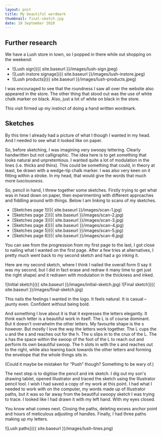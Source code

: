 ```yaml
---
layout: post
title: My beautiful wordmark
thumbnail: final-sketch.jpg
date: 18 September 2020
---
```


## Further research

We have a Lush store in town, so I popped in there while out shopping on the weekend:

* ![Lush sign]({{ site.baseurl }}/images/lush-sign.jpeg)
* ![Lush instore signage]({{ site.baseurl }}/images/lush-instore.jpeg)
* ![Lush products]({{ site.baseurl }}/images/lush-products.jpeg)

I was encouraged to see that the roundness I saw all over the website also appeared in the store. The other thing that stood out was the use of white chalk marker on black. Also, just a lot of white on black in the store.

This visit firmed up my instinct of doing a hand written wordmark.

## Sketches

By this time I already had a picture of what I though I wanted in my head. And I needed to see what it looked like on paper.

So, before sketching, I was imagining very swoopy lettering. Clearly handwritten but not calligraphic. The idea here is to get something that looks natural and unpretentious. I wanted quite a lot of modulation in the lines (i.e. thicks and thins). This could be something that could, in theory at least, be drawn with a wedge-tip chalk marker. I was also very keen on it fitting within a stroke. In my head, that would give the words that much more *lusciousness*.

So, pencil in hand, I threw together some sketches. Firstly trying to get what was in head down on paper, then experimenting with different approaches and fiddling around with things. Below I am linking to scans of my sketches.

* [Sketches page 1]({{ site.baseurl }}/images/scan-1.jpg)
* [Sketches page 2]({{ site.baseurl }}/images/scan-2.jpg)
* [Sketches page 3]({{ site.baseurl }}/images/scan-3.jpg)
* [Sketches page 4]({{ site.baseurl }}/images/scan-4.jpg)
* [Sketches page 5]({{ site.baseurl }}/images/scan-5.jpg)
* [Sketches page 6]({{ site.baseurl }}/images/scan-6.jpg)

You can see from the progression from my first page to the last, I got close to nailing what I wanted on the first page. After a few tries at alternatives, I pretty much went back to my second sketch and had a go inking it.

Here are my second sketch, where I think I nailed the overall form (I say it was my second, but I did in fact erase and redraw it many time to get just the right shape) and it redrawn with modulation in the thickness and inked.

![Initial sketch]({{ site.baseurl }}/images/initial-sketch.jpg) ![Final sketch]({{ site.baseurl }}/images/final-sketch.jpg)

This nails the feelings I wanted in the logo. It feels natural. It is casual – jaunty even. Confident without being bold.

And something I love about it is that it expresses the letters elegantly. It think each letter is a beautiful work in itself. The L is of course dominant. But it doesn't overwhelm the other letters. My favourite shape is the s however. But mostly I love the way the letters work together. The L cups the u and the s and reaches out for the h. The u slips in to the crux of the L. The s has the space within the swoop of the foot of the L to reach out and perform its own beautiful swoop. The h slots in with the s and reaches out to the right, while also leaning back towards the other letters and forming the envelope that the whole things sits in.

(Could it maybe be mistaken for “Push” though? Something to be wary of.)

The next step is to digitise the pencil and ink sketch. I dig out my son's drawing tablet, opened Illustrator and traced the sketch using the Illustrator pencil tool. I wish I had saved a copy of my work at this point. I had what I needed to work with on the computer, my words made up of Illustrator paths, but it was so far away from the beautiful swoopy sketch I was trying to trace. I looked like I had drawn it with my left hand. With my eyes closed.

You know what comes next. Closing the paths, deleting excess anchor point and hours of meticulous adjusting of handles. Finally, I had three paths making up my letters.

![Lush paths]({{ site.baseurl }}/images/lush-lines.png)
